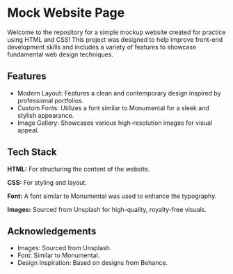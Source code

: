
# Mock Website Page

Welcome to the repository for a simple mockup website created for practice using HTML and CSS! This project was designed to help improve front-end development skills and includes a variety of features to showcase fundamental web design techniques.


## Features

- Modern Layout: Features a clean and contemporary design inspired by professional portfolios.
- Custom Fonts: Utilizes a font similar to Monumental for a sleek and stylish appearance.
- Image Gallery: Showcases various high-resolution images for visual appeal.


## Tech Stack

**HTML:** For structuring the content of the website.

**CSS:** For styling and layout.

**Font:** A font similar to Monumental was used to enhance the typography.

**Images:** Sourced from Unsplash for high-quality, royalty-free visuals.


## Acknowledgements

- Images: Sourced from Unsplash.
- Font: Similar to Monumental.
- Design Inspiration: Based on designs from Behance.

